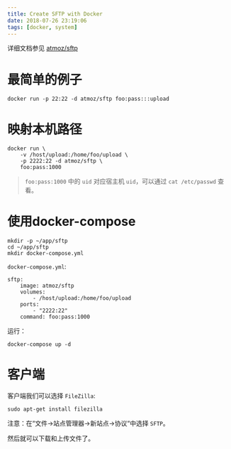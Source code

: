 ```yaml
---
title: Create SFTP with Docker
date: 2018-07-26 23:19:06
tags: [docker, system]
---
```


详细文档参见 [atmoz/sftp](https://store.docker.com/community/images/atmoz/sftp)


# 最简单的例子
```
docker run -p 22:22 -d atmoz/sftp foo:pass:::upload
```

<!-- more -->

# 映射本机路径
```
docker run \
    -v /host/upload:/home/foo/upload \
    -p 2222:22 -d atmoz/sftp \
    foo:pass:1000
```

> `foo:pass:1000` 中的 `uid` 对应宿主机 `uid`，可以通过 `cat /etc/passwd` 查看。

# 使用docker-compose
```
mkdir -p ~/app/sftp
cd ~/app/sftp
mkdir docker-compose.yml
```

`docker-compose.yml`:
```
sftp:
    image: atmoz/sftp
    volumes:
        - /host/upload:/home/foo/upload
    ports:
        - "2222:22"
    command: foo:pass:1000
```

运行：
```
docker-compose up -d
```

# 客户端
客户端我们可以选择 `FileZilla`:
```
sudo apt-get install filezilla
```

注意：在“文件→站点管理器→新站点→协议“中选择 `SFTP`。

然后就可以下载和上传文件了。

